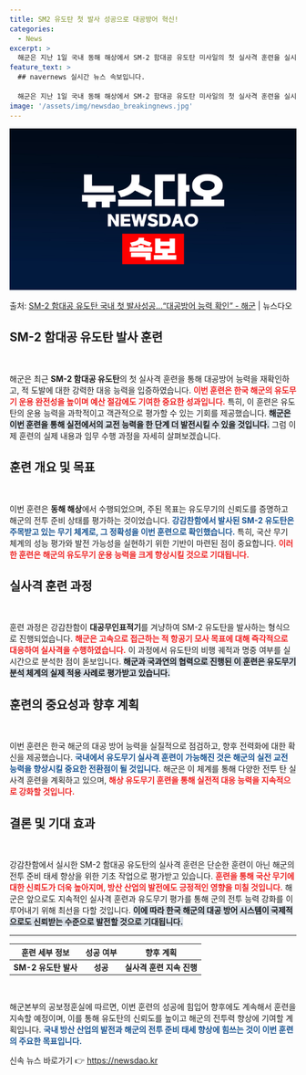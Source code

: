 ```yaml
---
title: SM2 유도탄 첫 발사 성공으로 대공방어 혁신!
categories:
  - News
excerpt: >
  해군은 지난 1일 국내 동해 해상에서 SM-2 함대공 유도탄 미사일의 첫 실사격 훈련을 실시해 성공적으로 완…
feature_text: >
  ## navernews 실시간 뉴스 속보입니다.

  해군은 지난 1일 국내 동해 해상에서 SM-2 함대공 유도탄 미사일의 첫 실사격 훈련을 실시해 성공적으로 완…
image: '/assets/img/newsdao_breakingnews.jpg'
---
```


![뉴스다오 속보](/assets/img/newsdao_breakingnews.jpg)

<p>출처: <a href="https://newsdao.kr/2724" rel="dofollow">SM-2 함대공 유도탄 국내 첫 발사성공…“대공방어 능력 확인”  - 해군</a> | 뉴스다오</p>

<h2 data-ke-size="size26">SM-2 함대공 유도탄 발사 훈련</h2>

<p data-ke-size="size16">&nbsp;</p>

해군은 최근 **SM-2 함대공 유도탄**의 첫 실사격 훈련을 통해 대공방어 능력을 재확인하고, 적 도발에 대한 강력한 대응 능력을 입증하였습니다. <b><span style="color: #ee2323;">이번 훈련은 한국 해군의 유도무기 운용 완전성을 높이며 예산 절감에도 기여한 중요한 성과입니다.</span></b> 특히, 이 훈련은 유도탄의 운용 능력을 과학적이고 객관적으로 평가할 수 있는 기회를 제공했습니다. <b><span style="background-color: #21538527;">해군은 이번 훈련을 통해 실전에서의 교전 능력을 한 단계 더 발전시킬 수 있을 것입니다.</span></b> 그럼 이제 훈련의 실제 내용과 임무 수행 과정을 자세히 살펴보겠습니다.

<h2 data-ke-size="size26">훈련 개요 및 목표</h2>

<p data-ke-size="size16">&nbsp;</p>

이번 훈련은 **동해 해상**에서 수행되었으며, 주된 목표는 유도무기의 신뢰도를 증명하고 해군의 전투 준비 상태를 평가하는 것이었습니다. <b><span style="color: #1a5490;">강감찬함에서 발사된 SM-2 유도탄은 주목받고 있는 무기 체계로, 그 정확성을 이번 훈련으로 확인했습니다.</span></b> 특히, 국산 무기 체계의 성능 평가와 발전 가능성을 실현하기 위한 기반이 마련된 점이 중요합니다. <b><span style="color: #ee2323;">이러한 훈련은 해군의 유도무기 운용 능력을 크게 향상시킬 것으로 기대됩니다.</span></b>

<h2 data-ke-size="size26">실사격 훈련 과정</h2>

<p data-ke-size="size16">&nbsp;</p>

훈련 과정은 강감찬함이 **대공무인표적기**를 겨냥하여 SM-2 유도탄을 발사하는 형식으로 진행되었습니다. <b><span style="color: #ee2323;">해군은 고속으로 접근하는 적 항공기 모사 목표에 대해 즉각적으로 대응하여 실사격을 수행하였습니다.</span></b> 이 과정에서 유도탄의 비행 궤적과 명중 여부를 실시간으로 분석한 점이 돋보입니다. <b><span style="background-color: #21538527;">해군과 국과연의 협력으로 진행된 이 훈련은 유도무기 분석 체계의 실제 적용 사례로 평가받고 있습니다.</span></b>

<h2 data-ke-size="size26">훈련의 중요성과 향후 계획</h2>

<p data-ke-size="size16">&nbsp;</p>

이번 훈련은 한국 해군의 대공 방어 능력을 실질적으로 점검하고, 향후 전력화에 대한 확신을 제공했습니다. <b><span style="color: #1a5490;">국내에서 유도무기 실사격 훈련이 가능해진 것은 해군의 실전 교전 능력을 향상시킬 중요한 전환점이 될 것입니다.</span></b> 해군은 이 체계를 통해 다양한 전투 탄 실사격 훈련을 계획하고 있으며, <b><span style="color: #ee2323;">해상 유도무기 훈련을 통해 실전적 대응 능력을 지속적으로 강화할 것입니다.</span></b>

<h2 data-ke-size="size26">결론 및 기대 효과</h2>

<p data-ke-size="size16">&nbsp;</p>

강감찬함에서 실시한 SM-2 함대공 유도탄의 실사격 훈련은 단순한 훈련이 아닌 해군의 전투 준비 태세 향상을 위한 기초 작업으로 평가받고 있습니다. <b><span style="color: #ee2323;">훈련을 통해 국산 무기에 대한 신뢰도가 더욱 높아지며, 방산 산업의 발전에도 긍정적인 영향을 미칠 것입니다.</span></b> 해군은 앞으로도 지속적인 실사격 훈련과 유도무기 평가를 통해 군의 전투 능력 강화를 이루어내기 위해 최선을 다할 것입니다. <b><span style="background-color: #21538527;">이에 따라 한국 해군의 대공 방어 시스템이 국제적으로도 신뢰받는 수준으로 발전할 것으로 기대됩니다.</span></b>

<hr>

<table>
    <thead>
        <tr>
            <th style="text-align: center; height: 17px;"><b>훈련 세부 정보</b></th>
            <th style="text-align: center; height: 17px;"><b>성공 여부</b></th>
            <th style="text-align: center; height: 17px;"><b>향후 계획</b></th>
        </tr>
    </thead>
    <tbody>
        <tr>
            <td style="text-align: center; height: 17px;"><b>SM-2 유도탄 발사</b></td>
            <td style="text-align: center; height: 17px;"><b>성공</b></td>
            <td style="text-align: center; height: 17px;"><b>실사격 훈련 지속 진행</b></td>
        </tr>
    </tbody>
</table>

<p data-ke-size="size16">&nbsp;</p>

해군본부의 공보정훈실에 따르면, 이번 훈련의 성공에 힘입어 향후에도 계속해서 훈련을 지속할 예정이며, 이를 통해 유도탄의 신뢰도를 높이고 해군의 전투력 향상에 기여할 계획입니다. <b><span style="color: #1a5490;">국내 방산 산업의 발전과 해군의 전투 준비 태세 향상에 힘쓰는 것이 이번 훈련의 주요한 목표입니다.</span></b> 

<p data-ke-size="size16"></p> 

신속 뉴스 바로가기 👉 <a href="https://newsdao.kr" rel="dofollow">https://newsdao.kr</a>


